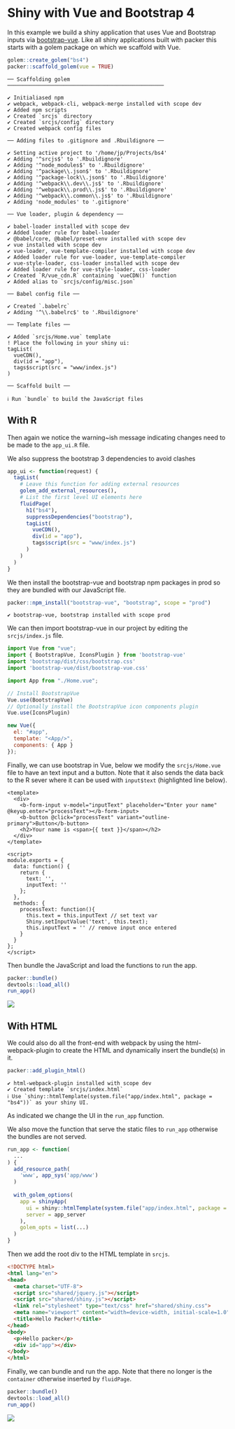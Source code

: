 # Shiny with Vue and Bootstrap 4

In this example we build a shiny application that uses Vue and Bootstrap inputs via [bootstrap-vue](https://bootstrap-vue.org/). Like all shiny applications built with packer this starts with a golem package on which we scaffold with Vue.

```r
golem::create_golem("bs4")
packer::scaffold_golem(vue = TRUE)
```

```
── Scaffolding golem ──────────────────────────────────────────────────

✔ Initialiased npm
✔ webpack, webpack-cli, webpack-merge installed with scope dev
✔ Added npm scripts
✔ Created `srcjs` directory
✔ Created `srcjs/config` directory
✔ Created webpack config files

── Adding files to .gitignore and .Rbuildignore ──

✔ Setting active project to '/home/jp/Projects/bs4'
✔ Adding '^srcjs$' to '.Rbuildignore'
✔ Adding '^node_modules$' to '.Rbuildignore'
✔ Adding '^package\\.json$' to '.Rbuildignore'
✔ Adding '^package-lock\\.json$' to '.Rbuildignore'
✔ Adding '^webpack\\.dev\\.js$' to '.Rbuildignore'
✔ Adding '^webpack\\.prod\\.js$' to '.Rbuildignore'
✔ Adding '^webpack\\.common\\.js$' to '.Rbuildignore'
✔ Adding 'node_modules' to '.gitignore'

── Vue loader, plugin & dependency ──

✔ babel-loader installed with scope dev
✔ Added loader rule for babel-loader
✔ @babel/core, @babel/preset-env installed with scope dev
✔ vue installed with scope dev
✔ vue-loader, vue-template-compiler installed with scope dev
✔ Added loader rule for vue-loader, vue-template-compiler
✔ vue-style-loader, css-loader installed with scope dev
✔ Added loader rule for vue-style-loader, css-loader
✔ Created `R/vue_cdn.R` containing `vueCDN()` function
✔ Added alias to `srcjs/config/misc.json`

── Babel config file ──

✔ Created `.babelrc`
✔ Adding '^\\.babelrc$' to '.Rbuildignore'

── Template files ──

✔ Added `srcjs/Home.vue` template
! Place the following in your shiny ui:
tagList(
  vueCDN(),
  div(id = "app"),
  tags$script(src = "www/index.js")
)

── Scaffold built ──

ℹ Run `bundle` to build the JavaScript files
```

## With R

Then again we notice the warning~ish message indicating changes need to be made to the `app_ui.R` file.

<Note>
We also suppress the bootstrap 3 dependencies to avoid clashes
</Note>

```r {highlight:['7-12']}
app_ui <- function(request) {
  tagList(
    # Leave this function for adding external resources
    golem_add_external_resources(),
    # List the first level UI elements here 
    fluidPage(
      h1("bs4"),
      suppressDependencies("bootstrap"),
      tagList(
        vueCDN(),
        div(id = "app"),
        tags$script(src = "www/index.js")
      )
    )
  )
}
```

We then install the bootstrap-vue and bootstrap npm packages in prod so they are bundled with our JavaScript file.

```r
packer::npm_install("bootstrap-vue", "bootstrap", scope = "prod")
```

```
✔ bootstrap-vue, bootstrap installed with scope prod
```

We can then import bootstrap-vue in our project by editing the `srcjs/index.js` file.

```js {highlight:['2-4',9,11]}
import Vue from "vue";
import { BootstrapVue, IconsPlugin } from 'bootstrap-vue'
import 'bootstrap/dist/css/bootstrap.css'
import 'bootstrap-vue/dist/bootstrap-vue.css'

import App from "./Home.vue";

// Install BootstrapVue
Vue.use(BootstrapVue)
// Optionally install the BootstrapVue icon components plugin
Vue.use(IconsPlugin)

new Vue({
  el: "#app",
  template: "<App/>",
  components: { App }
});
```

Finally, we can use bootstrap in Vue, below we modify the `srcjs/Home.vue` file to have an text input and a button. Note that it also sends the data back to the R sever where it can be used with `input$text` (highlighted line below).

```vue {highlight:[20]}
<template>
  <div>
    <b-form-input v-model="inputText" placeholder="Enter your name" @keyup.enter="processText"></b-form-input>
    <b-button @click="processText" variant="outline-primary">Button</b-button>
    <h2>Your name is <span>{{ text }}</span></h2>
  </div>
</template>

<script>
module.exports = {
  data: function() {
    return {
      text: '',
      inputText: ''
    };
  },
  methods: {
    processText: function(){
      this.text = this.inputText // set text var
      Shiny.setInputValue('text', this.text);
      this.inputText = '' // remove input once entered
    }
  }
};
</script>
```

Then bundle the JavaScript and load the functions to run the app.

```r
packer::bundle()
devtools::load_all()
run_app()
```

![](_media/vue-bs4.gif)

## With HTML

We could also do all the front-end with webpack by using the html-webpack-plugin to create the HTML and dynamically insert the bundle(s) in it.

```r
packer::add_plugin_html() 
```

```
✔ html-webpack-plugin installed with scope dev
✔ Created template `srcjs/index.html`
ℹ Use `shiny::htmlTemplate(system.file("app/index.html", package = "bs4"))` as your shiny UI.
```

As indicated we change the UI in the `run_app` function.

<Note>
We also move the function that serve the static files to <code>run_app</code> otherwise the bundles are not served.
</Note>

```r {highlight: ['4-6', 10]}
run_app <- function(
  ...
) {
  add_resource_path(
    'www', app_sys('app/www')
  )
  
  with_golem_options(
    app = shinyApp(
      ui = shiny::htmlTemplate(system.file("app/index.html", package = "bs4")), 
      server = app_server
    ), 
    golem_opts = list(...)
  )
}
```

Then we add the root div to the HTML template in `srcjs`.

```html
<!DOCTYPE html>
<html lang="en">
<head>
  <meta charset="UTF-8">
  <script src="shared/jquery.js"></script>
  <script src="shared/shiny.js"></script>
  <link rel="stylesheet" type="text/css" href="shared/shiny.css">
  <meta name="viewport" content="width=device-width, initial-scale=1.0">
  <title>Hello Packer!</title>
</head>
<body>
  <p>Hello packer</p>
  <div id="app"></div>
</body>
</html>
```

Finally, we can bundle and run the app. Note that there no longer is the `container` otherwise inserted by `fluidPage`.

```r
packer::bundle()
devtools::load_all()
run_app()
```

![](_media/vue-bs4-html.png)
